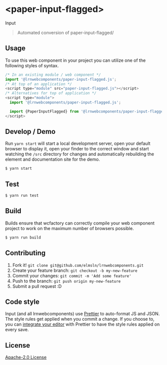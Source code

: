 # &lt;paper-input-flagged&gt;

Input
> Automated conversion of paper-input-flagged/

## Usage
To use this web component in your project you can utilize one of the following styles of syntax.

```js
/* In an existing module / web component */
import '@lrnwebcomponents/paper-input-flagged.js';
/* At top of an application */
<script type="module" src="paper-input-flagged.js"></script>
/* Alternatives for top of application */
<script type="module">
  import '@lrnwebcomponents/paper-input-flagged.js';

  import {PaperInputFlagged} from '@lrnwebcomponents/paper-input-flagged';
</script>
```

## Develop / Demo
Run `yarn start` will start a local development server, open your default browser to display it, open your finder to the correct window and start watching the `/src` directory for changes and automatically rebuilding the element and documentation site for the demo.
```bash
$ yarn start
```

## Test

```bash
$ yarn run test
```

## Build
Builds ensure that wcfactory can correctly compile your web component project to
work on the maximum number of browsers possible.
```bash
$ yarn run build
```

## Contributing

1. Fork it! `git clone git@github.com/elmsln/lrnwebcomponents.git`
2. Create your feature branch: `git checkout -b my-new-feature`
3. Commit your changes: `git commit -m 'Add some feature'`
4. Push to the branch: `git push origin my-new-feature`
5. Submit a pull request :D

## Code style

Input (and all lrnwebcomponents) use [Prettier][prettier] to auto-format JS and JSON.  The style rules get applied when you commit a change.  If you choose to, you can [integrate your editor][prettier-ed] with Prettier to have the style rules applied on every save.

[prettier]: https://github.com/prettier/prettier/
[prettier-ed]: https://github.com/prettier/prettier/#editor-integration
[polyserve]: https://github.com/Polymer/polyserve
[web-component-tester]: https://github.com/Polymer/web-component-tester

## License
[Apache-2.0 License](http://opensource.org/licenses/Apache-2.0)